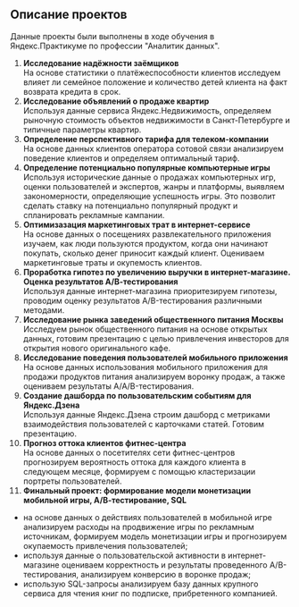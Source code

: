 ## Описание проектов <a class="tocSkip">

Данные проекты были выполнены в ходе обучения в Яндекс.Практикуме по профессии "Аналитик данных".

1. **Исследование надёжности заёмщиков**  
На основе статистики о платёжеспособности клиентов исследуем влияет ли семейное положение и количество детей клиента на факт возврата кредита в срок. 
2.	**Исследование объявлений о продаже квартир**  
Используя данные сервиса Яндекс.Недвижимость, определяем рыночную стоимость объектов недвижимости в Санкт-Петербурге и типичные параметры квартир.
3.	**Определение перспективного тарифа для телеком-компании**  
На основе данных клиентов оператора сотовой связи анализируем поведение клиентов и определяем оптимальный тариф.
4.	**Определение потенциально популярные компьютерные игры**  
Используя исторические данные о продажах компьютерных игр, оценки пользователей и экспертов, жанры и платформы, выявляем закономерности, определяющие успешность игры. Это позволит сделать ставку на потенциально популярный продукт и спланировать рекламные кампании.
5.	**Оптимизазация маркетинговых трат в интернет-сервисе**  
На основе данных о посещениях развлекательного приложения изучаем, как люди пользуются продуктом, когда они начинают покупать, сколько денег приносит каждый клиент. Оцениваем маркетинговые траты и окупемость клиентов.
6. 	**Проработка гипотез по увеличению выручки в интернет-магазине. Оценка результатов А/В-тестирования**  
Используя данные интернет-магазина приоритезируем гипотезы, проводим оценку результатов A/B-тестирования различными методами.  
7. **Исследование рынка заведений общественного питания Москвы**
Исследуем рынок общественного питания на основе открытых данных, готовим презентацию с целью привлечения инвесторов для открытия нового оригинального кафе. 
8.	**Исследование поведения пользователей мобильного приложения**  
На основе данных использования мобильного приложения для продажи продуктов питания анализируем воронку продаж, а также оцениваем результаты A/A/B-тестирования.
9. **Создание дашборда по пользовательским событиям для Яндекс.Дзена**  
Используя данные Яндекс.Дзена строим дашборд с метриками взаимодействия пользователей с карточками статей. Готовим презентацию.
10.	**Прогноз оттока клиентов фитнес-центра**  
На основе данных о посетителях сети фитнес-центров прогнозируем вероятность оттока для каждого клиента в следующем месяце, формируем с помощью кластеризации портреты пользователей.
11.	**Финальный проект: формирование модели монетизации мобильной игры, А/В-тестирование, SQL**	
- на основе данных о действиях пользователей в мобильной игре анализируем расходы на продвижение игры по рекламным источникам, формируем модель монетизации игры и прогнозируем окупаемость привлечения пользователей;
- используя данные о пользовательской активности в интернет-магазине оцениваем корректность и результаты проведенного А/В-тестирования, анализируем конверсию в воронке продаж;
- использую SQL-запросы анализируем базу данных крупного сервиса для чтения книг по подписке, прибретенного компанией.


```python

```
